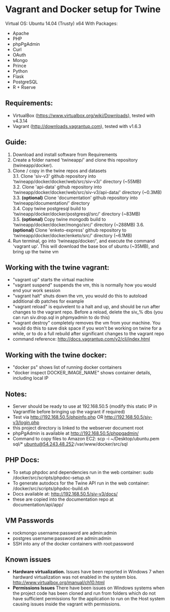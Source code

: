 Vagrant and Docker setup for Twine
==================================

Virtual OS: Ubuntu 14.04 (Trusty) x64
With Packages:
- Apache
- PHP
- phpPgAdmin
- Curl
- OAuth
- Mongo
- Prince
- Python
- Flask
- PostgreSQL
- R + Rserve

## Requirements:
- VirtualBox (https://www.virtualbox.org/wiki/Downloads), tested with v4.3.14
- Vagrant (http://downloads.vagrantup.com), tested with v1.6.3

## Guide:  
1. Download and install software from Requirements  
2. Create a folder named 'twineapp/' and clone this repository (twineapp/docker).  
3. Clone / copy in the twine repos and datasets  
    3.1. Clone 'siv-v3' github repository into 'twineapp/docker/docker/web/src/siv-v3/' directory (~55MB)  
    3.2. Clone 'api-data' github repository into 'twineapp/docker/docker/web/src/siv-v3/api-data/' directory (~0.3MB)  
    3.3. **(optional)** Clone 'documentation' github repository into 'twineapp/documentation/' directory  
    3.4. Copy twine postgresql build to 'twineapp/docker/docker/postgresql/src/' directory (~83MB)  
    3.5. **(optional)** Copy twine mongodb build to 'twineapp/docker/docker/mongo/src/' directory (~288MB)
    3.6. **(optional)** Clone 'enketo-express' github repository to 'twineapp/docker/docker/enketo/src/' directory (~6.1MB)
4. Run terminal, go into 'twineapp/docker/', and execute the command 'vagrant up'. This will download the base box of ubuntu (~35MB), and bring up the twine vm  

## Working with the twine vagrant:
- "vagrant up" starts the virtual machine
- "vagrant suspend" suspends the vm, this is normally how you would end your work session
- "vagrant halt" shuts down the vm, you would do this to autoload additional db patches for example
- "vagrant reload" is equivelent to a halt and up, and should be run after changes to the vagrant repo. Before a reload, delete the siv_% dbs (you can run siv.drop.sql in phpmyadmin to do this)
- "vagrant destroy" completely removes the vm from your machine. You would do this to save disk space if you won't be working on twine for a while, or to do a full rebuild after significant changes to the vagrant repo
- command reference: http://docs.vagrantup.com/v2/cli/index.html

## Working with the twine docker:
- "docker ps" shows list of running docker containers
- "docker inspect DOCKER_IMAGE_NAME" shows container details, including local IP

## Notes:
- Server should be ready to use at 192.168.50.5 (modify this static IP in Vagrantfile before bringing up the vagrant if required)
- Test via http://192.168.50.5/phpinfo.php OR http://192.168.50.5/siv-v3/login.php
- this project directory is linked to the webserver document root
- phpPgAdmin is available at http://192.168.50.5/phppgadmin/
- Command to copy files to Amazon EC2: scp -i ~/Desktop/ubuntu.pem sql/\* ubuntu@54.243.48.252:/var/www/docker/src/sql

## PHP Docs:
- To setup phpdoc and dependencies run in the web container: sudo /docker/src/scripts/phpdoc-setup.sh
- To generate autodocs for the Twine API run in the web container: /docker/src/scripts/phpdoc-build.sh
- Docs available at: http://192.168.50.5/siv-v3/docs/
- these are copied into the documentation repo at documentation/api/app/

## VM Passwords
- rockmongo username:password are admin:admin
- postgres username:password are admin:admin
- SSH into any of the docker containers with root:password

## Known issues
- **Hardware virtualization.** Issues have been reported in Windows 7 when hardward virtualization was not enabled in the system bios. http://www.virtualbox.org/manual/ch10.html
- **Permissions Issues** There have been issues on Windows systems when the project code has been cloned and run from folders which do not have sufficient permissions for the application to run on the Host system causing issues inside the vagrant with permissions.
